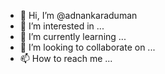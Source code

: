 - 👋 Hi, I’m @adnankaraduman
- 👀 I’m interested in ...
- 🌱 I’m currently learning ...
- 💞️ I’m looking to collaborate on ...
- 📫 How to reach me ...

<!---
adnankaraduman/adnankaraduman is a ✨ special ✨ repository because its `README.md` (this file) appears on your GitHub profile.
You can click the Preview link to take a look at your changes.
--->
